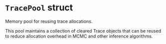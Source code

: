 # `TracePool` struct

Memory pool for reusing trace allocations.

This pool maintains a collection of cleared Trace objects that can be reused to reduce allocation overhead in MCMC and other inference algorithms.
